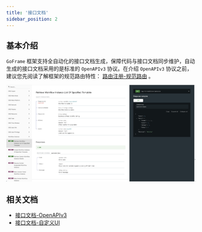 ```yaml
---
title: '接口文档'
sidebar_position: 2
---
```


## 基本介绍

`GoFrame` 框架支持全自动化的接口文档生成，保障代码与接口文档同步维护，自动生成的接口文档采用的是标准的 `OpenAPIv3` 协议。在介绍 `OpenAPIv3` 协议之前，建议您先阅读了解框架的规范路由特性： [路由注册-规范路由](output/goframe-v2.0-md/WEB服务开发/路由管理/路由管理-路由注册/路由注册-规范路由) 。

![](/markdown/9e56ea63e02a5f164d95326f8e4e7ed9.png)

## 相关文档

- [接口文档-OpenAPIv3](output/goframe-v2.0-md/WEB服务开发/接口文档/接口文档-OpenAPIv3)
- [接口文档-自定义UI](output/goframe-v2.0-md/WEB服务开发/接口文档/接口文档-自定义UI)